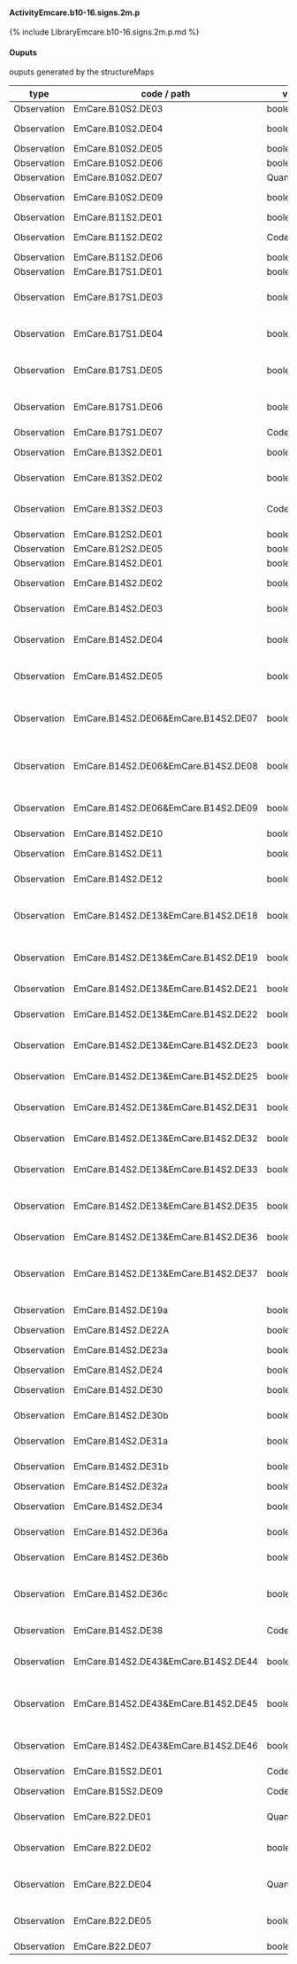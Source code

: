 #### ActivityEmcare.b10-16.signs.2m.p

{% include LibraryEmcare.b10-16.signs.2m.p.md %}
#### Ouputs

ouputs generated by the structureMaps

| type | code / path | valueType | Description |
|---|---|---|---|
| Observation | EmCare.B10S2.DE03 | boolean | Chest Indrawing |
| Observation | EmCare.B10S2.DE04 | boolean | Stridor in a calm child |
| Observation | EmCare.B10S2.DE05 | boolean | Wheezing |
| Observation | EmCare.B10S2.DE06 | boolean | Recurrent Wheeze |
| Observation | EmCare.B10S2.DE07 | Quantity | Oxygen Saturation |
| Observation | EmCare.B10S2.DE09 | boolean | Oxygen saturation not measured |
| Observation | EmCare.B11S2.DE01 | boolean | Sunken eyes |
| Observation | EmCare.B11S2.DE02 | CodeableConcept | Skin pinch of Abdomen |
| Observation | EmCare.B11S2.DE06 | boolean | Restless and Irritable |
| Observation | EmCare.B17S1.DE01 | boolean | Throat problem |
| Observation | EmCare.B17S1.DE03 | boolean | Specify Throat problem:Red (congested) throat |
| Observation | EmCare.B17S1.DE04 | boolean | Specify Throat problem:Exudate on Throat |
| Observation | EmCare.B17S1.DE05 | boolean | Specify Throat problem:Membrane on throat |
| Observation | EmCare.B17S1.DE06 | boolean | Enlarged lymph nodes on front of neck |
| Observation | EmCare.B17S1.DE07 | CodeableConcept | Ability to swallow |
| Observation | EmCare.B13S2.DE01 | boolean | Tender swelling behind the ear |
| Observation | EmCare.B13S2.DE02 | boolean | Pus Seen Draining from the Ear |
| Observation | EmCare.B13S2.DE03 | CodeableConcept | Pus Seen Draining from the Ear for how long? |
| Observation | EmCare.B12S2.DE01 | boolean | Stiff neck |
| Observation | EmCare.B12S2.DE05 | boolean | Runny nose |
| Observation | EmCare.B14S2.DE01 | boolean | Red eyes |
| Observation | EmCare.B14S2.DE02 | boolean | Pus Draining from Eye |
| Observation | EmCare.B14S2.DE03 | boolean | Clouding of the Cornea |
| Observation | EmCare.B14S2.DE04 | boolean | Is Clouding of the Cornea a new problem |
| Observation | EmCare.B14S2.DE05 | boolean | Has Clouding of the Cornea previously been treated |
| Observation | EmCare.B14S2.DE06&EmCare.B14S2.DE07 | boolean | Generalised or Localised Skin Problem:Generalised Skin Problem |
| Observation | EmCare.B14S2.DE06&EmCare.B14S2.DE08 | boolean | Generalised or Localised Skin Problem:Localised Skin Problem |
| Observation | EmCare.B14S2.DE06&EmCare.B14S2.DE09 | boolean | Generalised or Localised Skin Problem:No Problem |
| Observation | EmCare.B14S2.DE10 | boolean | Measles Rash |
| Observation | EmCare.B14S2.DE11 | boolean | Measles within the last 3 months |
| Observation | EmCare.B14S2.DE12 | boolean | Blisters, Sores or Pustules |
| Observation | EmCare.B14S2.DE13&EmCare.B14S2.DE18 | boolean | Type of Skin Problem:Papular Urticaria or Papular Pruritic Eruptions |
| Observation | EmCare.B14S2.DE13&EmCare.B14S2.DE19 | boolean | Type of Skin Problem:Ringworm (Tinea) |
| Observation | EmCare.B14S2.DE13&EmCare.B14S2.DE21 | boolean | Type of Skin Problem:Scabies |
| Observation | EmCare.B14S2.DE13&EmCare.B14S2.DE22 | boolean | Type of Skin Problem:Chickenpox |
| Observation | EmCare.B14S2.DE13&EmCare.B14S2.DE23 | boolean | Type of Skin Problem:Herpes Zoster |
| Observation | EmCare.B14S2.DE13&EmCare.B14S2.DE25 | boolean | Type of Skin Problem:Impetigo |
| Observation | EmCare.B14S2.DE13&EmCare.B14S2.DE31 | boolean | Type of Skin Problem:Molluscum Contagiosum |
| Observation | EmCare.B14S2.DE13&EmCare.B14S2.DE32 | boolean | Type of Skin Problem:Warts |
| Observation | EmCare.B14S2.DE13&EmCare.B14S2.DE33 | boolean | Type of Skin Problem:Seborrhoeic Dermatitis |
| Observation | EmCare.B14S2.DE13&EmCare.B14S2.DE35 | boolean | Type of Skin Problem:Fixed Drug Reaction |
| Observation | EmCare.B14S2.DE13&EmCare.B14S2.DE36 | boolean | Type of Skin Problem:Eczema |
| Observation | EmCare.B14S2.DE13&EmCare.B14S2.DE37 | boolean | Type of Skin Problem:Steven Johnson Syndrome (SJS) |
| Observation | EmCare.B14S2.DE19a | boolean | Scalp Infection (tinea capitis) |
| Observation | EmCare.B14S2.DE22A | boolean | Severe rash |
| Observation | EmCare.B14S2.DE23a | boolean | Disseminated Herpes Zoster |
| Observation | EmCare.B14S2.DE24 | boolean | Eye Involvement |
| Observation | EmCare.B14S2.DE30 | boolean | Skin Infection extends to Muscle |
| Observation | EmCare.B14S2.DE30b | boolean | Extensive impetigo lesions |
| Observation | EmCare.B14S2.DE31a | boolean | Extensive molluscum lesions |
| Observation | EmCare.B14S2.DE31b | boolean | Molluscum lesions close to the eye |
| Observation | EmCare.B14S2.DE32a | boolean | Extensive warts |
| Observation | EmCare.B14S2.DE34 | boolean | Severe Seborrhoeic Dermatitis |
| Observation | EmCare.B14S2.DE36a | boolean | Secondary bacterial infection of eczema |
| Observation | EmCare.B14S2.DE36b | boolean | Severe acute moist or weeping eczema |
| Observation | EmCare.B14S2.DE36c | boolean | Secondary herpes infection of eczema (eczema herpeticum) |
| Observation | EmCare.B14S2.DE38 | CodeableConcept | Oral sores or Mouth Ulcers |
| Observation | EmCare.B14S2.DE43&EmCare.B14S2.DE44 | boolean | Add a Skin or Mouth or Eye Problem:Skin Problem |
| Observation | EmCare.B14S2.DE43&EmCare.B14S2.DE45 | boolean | Add a Skin or Mouth or Eye Problem:Oral Sores or Mouth Ulcers |
| Observation | EmCare.B14S2.DE43&EmCare.B14S2.DE46 | boolean | Add a Skin or Mouth or Eye Problem:Eye Problem |
| Observation | EmCare.B15S2.DE01 | CodeableConcept | Palmar Pallor |
| Observation | EmCare.B15S2.DE09 | CodeableConcept | Mucous membrane pallor |
| Observation | EmCare.B22.DE01 | Quantity | Respiratory Rate (breaths per minute) |
| Observation | EmCare.B22.DE02 | boolean | Unable to perform Respiratory Rate at this time |
| Observation | EmCare.B22.DE04 | Quantity | Respiratory Rate (Second Count) (breaths per minute) |
| Observation | EmCare.B22.DE05 | boolean | Respiratory Rate (Second Count) Not Possible |
| Observation | EmCare.B22.DE07 | boolean | Fast Breathing |


